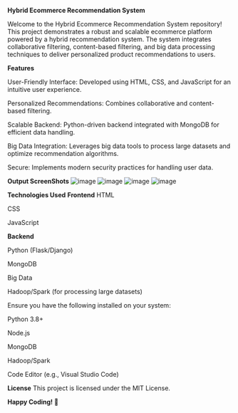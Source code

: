 **Hybrid Ecommerce Recommendation System**

Welcome to the Hybrid Ecommerce Recommendation System repository! This project demonstrates a robust and scalable ecommerce platform powered by a hybrid recommendation system. The system integrates collaborative filtering, content-based filtering, and big data processing techniques to deliver personalized product recommendations to users.

**Features**

User-Friendly Interface: Developed using HTML, CSS, and JavaScript for an intuitive user experience.

Personalized Recommendations: Combines collaborative and content-based filtering.

Scalable Backend: Python-driven backend integrated with MongoDB for efficient data handling.

Big Data Integration: Leverages big data tools to process large datasets and optimize recommendation algorithms.

Secure: Implements modern security practices for handling user data.

**Output ScreenShots**
![image](https://github.com/user-attachments/assets/8f2d5253-119f-47ea-a5d2-8288669cf501)
![image](https://github.com/user-attachments/assets/565d5002-c242-42ec-a5c3-bf5abafce039)
![image](https://github.com/user-attachments/assets/dd055c0c-77c8-4224-aabb-ca1707263052)
![image](https://github.com/user-attachments/assets/3ec6e50d-f05a-42ba-b86a-33872989b8ca)

**Technologies Used**
**Frontend**
HTML

CSS

JavaScript

**Backend**

Python (Flask/Django)

MongoDB

Big Data

Hadoop/Spark (for processing large datasets)

Ensure you have the following installed on your system:

Python 3.8+

Node.js

MongoDB

Hadoop/Spark

Code Editor (e.g., Visual Studio Code)

**License**
This project is licensed under the MIT License.


**Happy Coding! 🚀**
